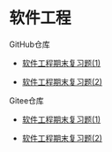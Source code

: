 # 软件工程



GitHub仓库

+ [软件工程期末复习题(1)](https://github.com/Jaya0455/njxzc-final-exam-review-material/blob/master/pdf-archive/junior/first-term/se/se-review-01.pdf)

+ [软件工程期末复习题(2)](https://github.com/Jaya0455/njxzc-final-exam-review-material/blob/master/pdf-archive/junior/first-term/se/se-review-02.pdf)

Gitee仓库

+ [软件工程期末复习题(1)](https://gitee.com/gujiakai/njxzc-final-exam-review-material/blob/master/pdf-archive/junior/first-term/se/se-review-01.pdf)

+ [软件工程期末复习题(2)](https://gitee.com/gujiakai/njxzc-final-exam-review-material/blob/master/pdf-archive/junior/first-term/se/se-review-02.pdf)

